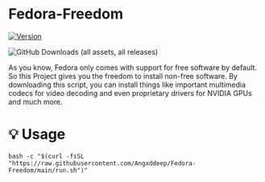 # Fedora-Freedom

[![Version](https://img.shields.io/github/v/release/Angxddeep/Fedora-Freedom?color=%230567ff&label=Latest%20Release&style=for-the-badge)](https://github.com/Angxddeep/Fedora-Freedom/releases/latest)

![GitHub Downloads (all assets, all releases)](https://img.shields.io/github/Totals_Downloads/Angxddeep/Fedora-Freedom/total)

As you know, Fedora only comes with support for free software by default. So this Project gives you the freedom to install non-free software. By downloading this script, you can install things like important multimedia codecs for video decoding and even proprietary drivers for NVIDIA GPUs and much more.


# 💡 Usage

```
bash -c "$(curl -fsSL "https://raw.githubusercontent.com/Angxddeep/Fedora-Freedom/main/run.sh")"
```





